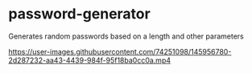 # password-generator
Generates random passwords based on a length and other parameters




https://user-images.githubusercontent.com/74251098/145956780-2d287232-aa43-4439-984f-95f18ba0cc0a.mp4

